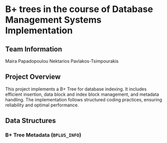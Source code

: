 # B+ trees in the course of Database Management Systems Implementation

## Team Information
Maira Papadopoulou
Nektarios Pavlakos-Tsimpourakis

## Project Overview
This project implements a B+ Tree for database indexing. It includes efficient insertion, data block and index block management, and metadata handling. The implementation follows structured coding practices, ensuring reliability and optimal performance.

## Data Structures
### B+ Tree Metadata (`BPLUS_INFO`)





